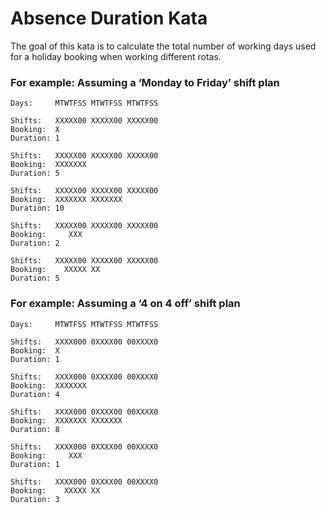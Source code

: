 # Absence Duration Kata

The goal of this kata is to calculate the total number of working days used for a holiday booking when working different rotas.

### For example:  Assuming a ‘Monday to Friday’ shift plan

    Days:     MTWTFSS MTWTFSS MTWTFSS
    
    Shifts:   XXXXX00 XXXXX00 XXXXX00
    Booking:  X
    Duration: 1
    
    Shifts:   XXXXX00 XXXXX00 XXXXX00
    Booking:  XXXXXXX
    Duration: 5
    
    Shifts:   XXXXX00 XXXXX00 XXXXX00
    Booking:  XXXXXXX XXXXXXX
    Duration: 10
    
    Shifts:   XXXXX00 XXXXX00 XXXXX00
    Booking:     XXX
    Duration: 2
    
    Shifts:   XXXXX00 XXXXX00 XXXXX00
    Booking:    XXXXX XX
    Duration: 5

### For example:  Assuming a ‘4 on 4 off’ shift plan

    Days:     MTWTFSS MTWTFSS MTWTFSS
    
    Shifts:   XXXX000 0XXXX00 00XXXX0
    Booking:  X
    Duration: 1
    
    Shifts:   XXXX000 0XXXX00 00XXXX0
    Booking:  XXXXXXX
    Duration: 4
    
    Shifts:   XXXX000 0XXXX00 00XXXX0
    Booking:  XXXXXXX XXXXXXX
    Duration: 8
    
    Shifts:   XXXX000 0XXXX00 00XXXX0
    Booking:     XXX
    Duration: 1
    
    Shifts:   XXXX000 0XXXX00 00XXXX0
    Booking:    XXXXX XX
    Duration: 3

